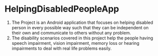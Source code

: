 # HelpingDisabledPeopleApp

1. The Project is an Android application that focuses on helping disabled person in every possible way such that they can be independent on their own and communicate to others without any problem.
2. The disability scenarios covered in this project help the people having speech impairment, vision impairment, memory loss or hearing impairments to deal with real life problems easily.
